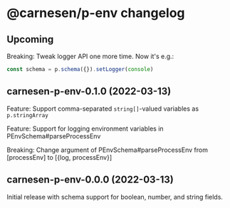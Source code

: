 # **@carnesen/p-env** changelog

## Upcoming

Breaking: Tweak logger API one more time. Now it's e.g.:
```TypeScript
const schema = p.schema({}).setLogger(console)
```

## carnesen-p-env-0.1.0 (2022-03-13)

Feature: Support comma-separated `string[]`-valued variables as `p.stringArray`

Feature: Support for logging environment variables in PEnvSchema#parseProcessEnv

Breaking: Change argument of PEnvSchema#parseProcessEnv from [processEnv] to [{log, processEnv}]

## carnesen-p-env-0.0.0 (2022-03-13)

Initial release with schema support for boolean, number, and string fields.

